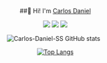 <div align="center">
##👋 Hi! I'm <a href="https://github.om/carlosdbarros">Carlos Daniel</a>

<a href="https://www.linkedin.com/in/carlos-daniel-8302b319a" target="_blank"><img src="https://img.shields.io/badge/LinkedIn-0077B5?style=for-the-badge&logo=linkedin&logoColor=white"/></a>
<a href="https://discordapp.com/users/444221474149105676"><img src="https://img.shields.io/badge/Discord-7289DA?style=for-the-badge&logo=discord&logoColor=white"/></a>
<a href="mailto:carlossousa@rede.ulbra.br?subject=Hi Carlos"><img src="https://img.shields.io/badge/Gmail-D14836?style=for-the-badge&logo=gmail&logoColor=white"/></a>

![Carlos-Daniel-SS GitHub stats](https://github-readme-stats.vercel.app/api?username=Carlos-Daniel-SS&show_icons=true&theme=dracula) &nbsp;

[![Top Langs](https://github-readme-stats.vercel.app/api/top-langs/?username=Carlos-Daniel-SS&layout=compact&theme=dracula)](https://github.com/Carlos-Daniel-SS/github-readme-stats)
